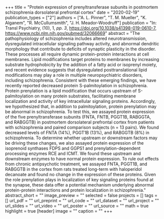 +++
title = "Protein expression of prenyltransferase subunits in postmortem schizophrenia dorsolateral prefrontal cortex"
date = "2020-02-19"
publication_types = ["2"]
authors = ["A. L. Pinner", "T. M. Mueller", "K. Alganem", "R. McCullumsmith", "J. H. Meador-Woodruff"]
publication = "In: Transl Psychiatry, (10), 1, _pp. 3_, https://doi.org/10.1038/s41398-019-0610-7, https://www.ncbi.nlm.nih.gov/pubmed/32066669"
abstract = "The pathophysiology of schizophrenia includes altered neurotransmission, dysregulated intracellular signaling pathway activity, and abnormal dendritic morphology that contribute to deficits of synaptic plasticity in the disorder. These processes all require dynamic protein-protein interactions at cell membranes. Lipid modifications target proteins to membranes by increasing substrate hydrophobicity by the addition of a fatty acid or isoprenyl moiety, and recent evidence suggests that dysregulated posttranslational lipid modifications may play a role in multiple neuropsychiatric disorders, including schizophrenia. Consistent with these emerging findings, we have recently reported decreased protein S-palmitoylation in schizophrenia. Protein prenylation is a lipid modification that occurs upstream of S-palmitoylation on many protein substrates, facilitating membrane localization and activity of key intracellular signaling proteins. Accordingly, we hypothesized that, in addition to palmitoylation, protein prenylation may be abnormal in schizophrenia. To test this, we assayed protein expression of the five prenyltransferase subunits (FNTA, FNTB, PGGT1B, RABGGTA, and RABGGTB) in postmortem dorsolateral prefrontal cortex from patients with schizophrenia and paired comparison subjects (n = 13 pairs). We found decreased levels of FNTA (14%), PGGT1B (13%), and RABGGTB (8%) in schizophrenia. To determine whether upstream or downstream factors may be driving these changes, we also assayed protein expression of the isoprenoid synthases FDPS and GGPS1 and prenylation-dependent processing enzymes RCE and ICMT. We found these upstream and downstream enzymes to have normal protein expression. To rule out effects from chronic antipsychotic treatment, we assayed FNTA, PGGT1B, and RABGGTB in the cortex from rats treated long-term with haloperidol decanoate and found no change in the expression of these proteins. Given the role prenylation plays in localization of key signaling proteins found at the synapse, these data offer a potential mechanism underlying abnormal protein-protein interactions and protein localization in schizophrenia."
abstract_short = ""
image_preview = ""
selected = false
projects = []
tags = []
url_pdf = ""
url_preprint = ""
url_code = ""
url_dataset = ""
url_project = ""
url_slides = ""
url_video = ""
url_poster = ""
url_source = ""
math = true
highlight = true
[header]
image = ""
caption = ""
+++
